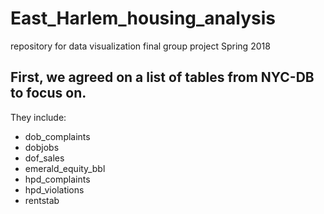 # East_Harlem_housing_analysis
repository for data visualization final group project Spring 2018

## First, we agreed on a list of tables from NYC-DB to focus on.

They include:

* dob_complaints
* dobjobs
* dof_sales
* emerald_equity_bbl
* hpd_complaints
* hpd_violations
* rentstab